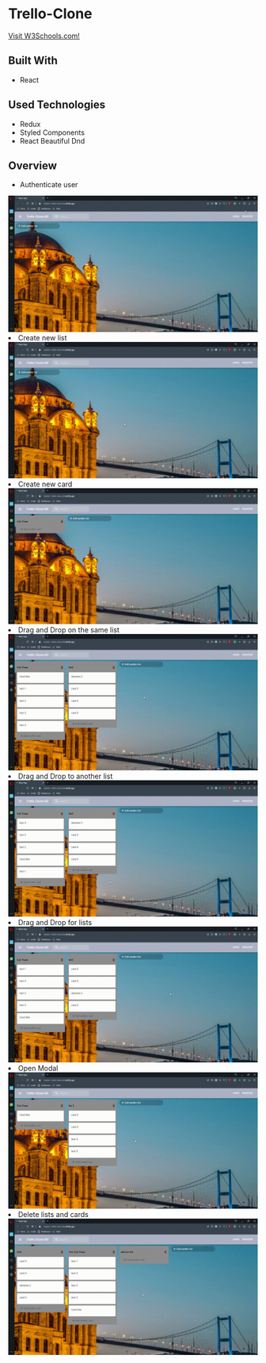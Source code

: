 # Trello-Clone 

<a href="https://master--trello-clone-kd.netlify.app">Visit W3Schools.com!</a>

## Built With

- React

## Used  Technologies
- Redux
- Styled Components
- React Beautiful Dnd

## Overview

- Authenticate user
<img src="https://github.com/KaganDogann/React-Trello-Clone/blob/master/src/gifs/Login%20signout.gif">
<li> Create new list </li>
<img src="https://github.com/KaganDogann/React-Trello-Clone/blob/master/src/gifs/create%20new%20list.gif">
<li> Create new card </li>
<img src="https://github.com/KaganDogann/React-Trello-Clone/blob/master/src/gifs/create%20new%20card.gif">
<li> Drag and Drop on the same list </li>
<img src="https://github.com/KaganDogann/React-Trello-Clone/blob/master/src/gifs/drag%20and%20drop%20same%20list.gif">
 <li> Drag and Drop to another list </li>
<img src="https://github.com/KaganDogann/React-Trello-Clone/blob/master/src/gifs/drag%20and%20drop%20to%20another%20list.gif">
<li> Drag and Drop for lists </li>
<img src="https://github.com/KaganDogann/React-Trello-Clone/blob/master/src/gifs/drag%20and%20drop%20list%20on%20board.gif">
 <li> Open Modal </li>
<img src="https://github.com/KaganDogann/React-Trello-Clone/blob/master/src/gifs/open%20modal.gif">
<li>  Delete lists and cards </li>
<img src="https://github.com/KaganDogann/React-Trello-Clone/blob/master/src/gifs/delete%20alll.gif">


